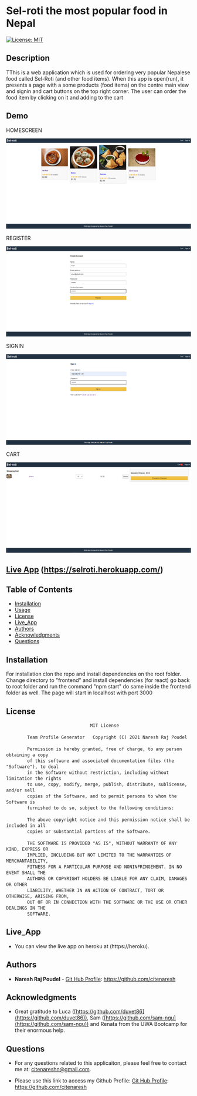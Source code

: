 # Sel-roti the most popular food in Nepal

[![License: MIT](https://img.shields.io/badge/license-MIT-yellowgreen)](https://opensource.org/licenses/MIT)

## Description

TThis is a web application which is used for ordering very popular Nepalese food called Sel-Roti (and other food items). 
When this app is open(run), it presents a page with a some products (food items) on the centre main view and signin and cart buttons on the top right corner.
The user can order the food item by clicking on it and adding to the cart

## Demo

HOMESCREEN

<img src="frontend/public/images/homescreen.png">

REGISTER

<img src="frontend/public/images/register.png">

SIGNIN

<img src="frontend/public/images/signin.png">

CART

<img src="frontend/public/images/cart.png">



## [Live App](https://selroti.herokuapp.com/)   (https://selroti.herokuapp.com/)

## Table of Contents

-   [Installation](#installation)
-   [Usage](#usage)
-   [License](#license)
-   [Live_App](#Live_App)
-   [Authors](#Authors)
-   [Acknowledgments](#Acknowledgments)
-   [Questions](#questions)

## Installation

For installation clon the repo and install dependencies on the root folder. Change directory to "frontend" and install dependencies (for react) go back to root folder and run the command "npm start" do same inside the frontend folder as well. The page will start in localhost with port 3000


## License

    								MIT License

    		Team Profile Generator   Copyright (C) 2021 Naresh Raj Poudel

    		Permission is hereby granted, free of charge, to any person obtaining a copy
    		of this software and associated documentation files (the "Software"), to deal
    		in the Software without restriction, including without limitation the rights
    		to use, copy, modify, merge, publish, distribute, sublicense, and/or sell
    		copies of the Software, and to permit persons to whom the Software is
    		furnished to do so, subject to the following conditions:

    		The above copyright notice and this permission notice shall be included in all
    		copies or substantial portions of the Software.

    		THE SOFTWARE IS PROVIDED "AS IS", WITHOUT WARRANTY OF ANY KIND, EXPRESS OR
    		IMPLIED, INCLUDING BUT NOT LIMITED TO THE WARRANTIES OF MERCHANTABILITY,
    		FITNESS FOR A PARTICULAR PURPOSE AND NONINFRINGEMENT. IN NO EVENT SHALL THE
    		AUTHORS OR COPYRIGHT HOLDERS BE LIABLE FOR ANY CLAIM, DAMAGES OR OTHER
    		LIABILITY, WHETHER IN AN ACTION OF CONTRACT, TORT OR OTHERWISE, ARISING FROM,
    		OUT OF OR IN CONNECTION WITH THE SOFTWARE OR THE USE OR OTHER DEALINGS IN THE
    		SOFTWARE.


## Live_App

* You can view the live app on heroku at (https://heroku).


## Authors

* **Naresh Raj Poudel** - [Git Hub Profile](https://github.com/citenaresh): https://github.com/citenaresh

## Acknowledgments

* Great gratitude to Luca ([https://github.com/duvet86](https://github.com/duvet86)), Sam ([https://github.com/sam-ngu](https://github.com/sam-ngu)) and Renata from the UWA Bootcamp for their enormous help.

## Questions

-   For any questions related to this applicaiton, please feel free to contact me at: citenareshn@gmail.com.

-   Please use this link to access my Github Profile: [Git Hub Profile](https://github.com/citenaresh): https://github.com/citenaresh
